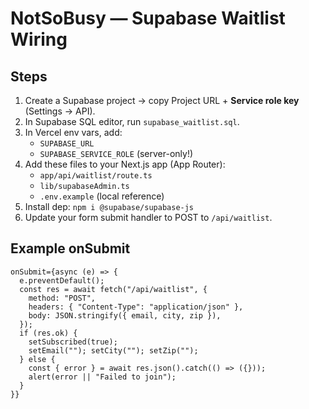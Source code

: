 # NotSoBusy — Supabase Waitlist Wiring

## Steps
1) Create a Supabase project → copy Project URL + **Service role key** (Settings → API).
2) In Supabase SQL editor, run `supabase_waitlist.sql`.
3) In Vercel env vars, add:
   - `SUPABASE_URL`
   - `SUPABASE_SERVICE_ROLE` (server-only!)
4) Add these files to your Next.js app (App Router):
   - `app/api/waitlist/route.ts`
   - `lib/supabaseAdmin.ts`
   - `.env.example` (local reference)
5) Install dep: `npm i @supabase/supabase-js`
6) Update your form submit handler to POST to `/api/waitlist`.

## Example onSubmit
```tsx
onSubmit={async (e) => {
  e.preventDefault();
  const res = await fetch("/api/waitlist", {
    method: "POST",
    headers: { "Content-Type": "application/json" },
    body: JSON.stringify({ email, city, zip }),
  });
  if (res.ok) {
    setSubscribed(true);
    setEmail(""); setCity(""); setZip("");
  } else {
    const { error } = await res.json().catch(() => ({}));
    alert(error || "Failed to join");
  }
}}
```
